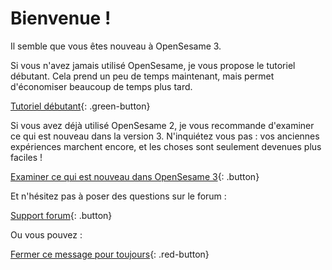 # Bienvenue !

Il semble que vous êtes nouveau à OpenSesame 3.

Si vous n'avez jamais utilisé OpenSesame, je vous propose le tutoriel débutant. Cela prend un peu de temps maintenant, mais permet d'économiser beaucoup de temps plus tard.

[Tutoriel débutant](new:http://osdoc.cogsci.nl/tutorials/step-by-step-tutorial/){: .green-button}

Si vous avez déjà utilisé OpenSesame 2, je vous recommande d'examiner ce qui est nouveau dans la version 3. N'inquiétez vous pas : vos anciennes expériences marchent encore, et les choses sont seulement devenues plus faciles !


[Examiner ce qui est nouveau dans OpenSesame 3](new:http://osdoc.cogsci.nl/3.0/miscellaneous/important-changes-3/){: .button}

Et n'hésitez pas à poser des questions sur le forum :

[Support forum](new:http://forum.cogsci.nl/){: .button}

Ou vous pouvez :

[Fermer ce message pour toujours](opensesame://event.os3n_dismiss_startup){: .red-button}
